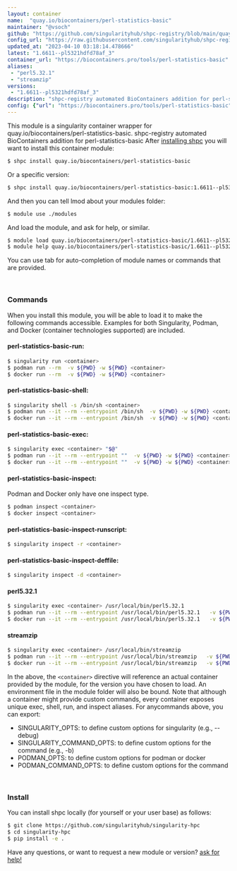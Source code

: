 ```yaml
---
layout: container
name:  "quay.io/biocontainers/perl-statistics-basic"
maintainer: "@vsoch"
github: "https://github.com/singularityhub/shpc-registry/blob/main/quay.io/biocontainers/perl-statistics-basic/container.yaml"
config_url: "https://raw.githubusercontent.com/singularityhub/shpc-registry/main/quay.io/biocontainers/perl-statistics-basic/container.yaml"
updated_at: "2023-04-10 03:18:14.478666"
latest: "1.6611--pl5321hdfd78af_3"
container_url: "https://biocontainers.pro/tools/perl-statistics-basic"
aliases:
 - "perl5.32.1"
 - "streamzip"
versions:
 - "1.6611--pl5321hdfd78af_3"
description: "shpc-registry automated BioContainers addition for perl-statistics-basic"
config: {"url": "https://biocontainers.pro/tools/perl-statistics-basic", "maintainer": "@vsoch", "description": "shpc-registry automated BioContainers addition for perl-statistics-basic", "latest": {"1.6611--pl5321hdfd78af_3": "sha256:c0823f463c888edc7b9523e15559540b4825194245da150287419dafe393fd1c"}, "tags": {"1.6611--pl5321hdfd78af_3": "sha256:c0823f463c888edc7b9523e15559540b4825194245da150287419dafe393fd1c"}, "docker": "quay.io/biocontainers/perl-statistics-basic", "aliases": {"perl5.32.1": "/usr/local/bin/perl5.32.1", "streamzip": "/usr/local/bin/streamzip"}}
---
```


This module is a singularity container wrapper for quay.io/biocontainers/perl-statistics-basic.
shpc-registry automated BioContainers addition for perl-statistics-basic
After [installing shpc](#install) you will want to install this container module:


```bash
$ shpc install quay.io/biocontainers/perl-statistics-basic
```

Or a specific version:

```bash
$ shpc install quay.io/biocontainers/perl-statistics-basic:1.6611--pl5321hdfd78af_3
```

And then you can tell lmod about your modules folder:

```bash
$ module use ./modules
```

And load the module, and ask for help, or similar.

```bash
$ module load quay.io/biocontainers/perl-statistics-basic/1.6611--pl5321hdfd78af_3
$ module help quay.io/biocontainers/perl-statistics-basic/1.6611--pl5321hdfd78af_3
```

You can use tab for auto-completion of module names or commands that are provided.

<br>

### Commands

When you install this module, you will be able to load it to make the following commands accessible.
Examples for both Singularity, Podman, and Docker (container technologies supported) are included.

#### perl-statistics-basic-run:

```bash
$ singularity run <container>
$ podman run --rm  -v ${PWD} -w ${PWD} <container>
$ docker run --rm  -v ${PWD} -w ${PWD} <container>
```

#### perl-statistics-basic-shell:

```bash
$ singularity shell -s /bin/sh <container>
$ podman run --it --rm --entrypoint /bin/sh  -v ${PWD} -w ${PWD} <container>
$ docker run --it --rm --entrypoint /bin/sh  -v ${PWD} -w ${PWD} <container>
```

#### perl-statistics-basic-exec:

```bash
$ singularity exec <container> "$@"
$ podman run --it --rm --entrypoint ""  -v ${PWD} -w ${PWD} <container> "$@"
$ docker run --it --rm --entrypoint ""  -v ${PWD} -w ${PWD} <container> "$@"
```

#### perl-statistics-basic-inspect:

Podman and Docker only have one inspect type.

```bash
$ podman inspect <container>
$ docker inspect <container>
```

#### perl-statistics-basic-inspect-runscript:

```bash
$ singularity inspect -r <container>
```

#### perl-statistics-basic-inspect-deffile:

```bash
$ singularity inspect -d <container>
```


#### perl5.32.1

```bash
$ singularity exec <container> /usr/local/bin/perl5.32.1
$ podman run --it --rm --entrypoint /usr/local/bin/perl5.32.1   -v ${PWD} -w ${PWD} <container> -c " $@"
$ docker run --it --rm --entrypoint /usr/local/bin/perl5.32.1   -v ${PWD} -w ${PWD} <container> -c " $@"
```


#### streamzip

```bash
$ singularity exec <container> /usr/local/bin/streamzip
$ podman run --it --rm --entrypoint /usr/local/bin/streamzip   -v ${PWD} -w ${PWD} <container> -c " $@"
$ docker run --it --rm --entrypoint /usr/local/bin/streamzip   -v ${PWD} -w ${PWD} <container> -c " $@"
```



In the above, the `<container>` directive will reference an actual container provided
by the module, for the version you have chosen to load. An environment file in the
module folder will also be bound. Note that although a container
might provide custom commands, every container exposes unique exec, shell, run, and
inspect aliases. For anycommands above, you can export:

 - SINGULARITY_OPTS: to define custom options for singularity (e.g., --debug)
 - SINGULARITY_COMMAND_OPTS: to define custom options for the command (e.g., -b)
 - PODMAN_OPTS: to define custom options for podman or docker
 - PODMAN_COMMAND_OPTS: to define custom options for the command

<br>

### Install

You can install shpc locally (for yourself or your user base) as follows:

```bash
$ git clone https://github.com/singularityhub/singularity-hpc
$ cd singularity-hpc
$ pip install -e .
```

Have any questions, or want to request a new module or version? [ask for help!](https://github.com/singularityhub/singularity-hpc/issues)